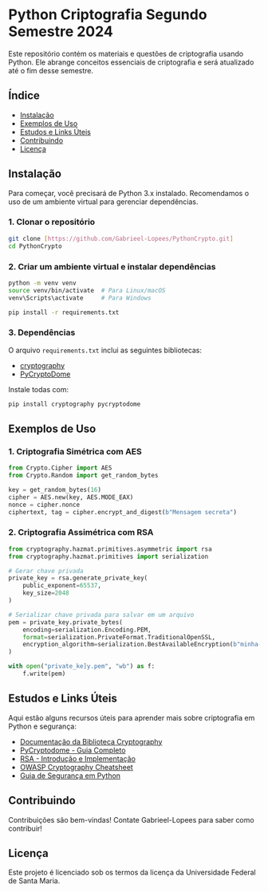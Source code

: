 
# Python Criptografia Segundo Semestre 2024

Este repositório contém os materiais e questões de criptografia usando Python. Ele abrange conceitos essenciais de criptografia e será atualizado até o fim desse semestre.

## Índice

- [Instalação](#instalação)
- [Exemplos de Uso](#exemplos-de-uso)
- [Estudos e Links Úteis](#estudos-e-links-úteis)
- [Contribuindo](#contribuindo)
- [Licença](#licença)

## Instalação

Para começar, você precisará de Python 3.x instalado. Recomendamos o uso de um ambiente virtual para gerenciar dependências.

### 1. Clonar o repositório

```bash
git clone [https://github.com/Gabrieel-Lopees/PythonCrypto.git]
cd PythonCrypto
```

### 2. Criar um ambiente virtual e instalar dependências

```bash
python -m venv venv
source venv/bin/activate  # Para Linux/macOS
venv\Scripts\activate     # Para Windows

pip install -r requirements.txt
```

### 3. Dependências

O arquivo `requirements.txt` inclui as seguintes bibliotecas:

- [cryptography](https://cryptography.io/en/latest/)
- [PyCryptoDome](https://www.pycryptodome.org/)
  
Instale todas com:

```bash
pip install cryptography pycryptodome
```

## Exemplos de Uso

### 1. Criptografia Simétrica com AES

```python
from Crypto.Cipher import AES
from Crypto.Random import get_random_bytes

key = get_random_bytes(16)
cipher = AES.new(key, AES.MODE_EAX)
nonce = cipher.nonce
ciphertext, tag = cipher.encrypt_and_digest(b"Mensagem secreta")
```

### 2. Criptografia Assimétrica com RSA

```python
from cryptography.hazmat.primitives.asymmetric import rsa
from cryptography.hazmat.primitives import serialization

# Gerar chave privada
private_key = rsa.generate_private_key(
    public_exponent=65537,
    key_size=2048
)

# Serializar chave privada para salvar em um arquivo
pem = private_key.private_bytes(
    encoding=serialization.Encoding.PEM,
    format=serialization.PrivateFormat.TraditionalOpenSSL,
    encryption_algorithm=serialization.BestAvailableEncryption(b"minha-senha")
)

with open("private_ke]y.pem", "wb") as f:
    f.write(pem)
```

## Estudos e Links Úteis

Aqui estão alguns recursos úteis para aprender mais sobre criptografia em Python e segurança:

- [Documentação da Biblioteca Cryptography](https://cryptography.io/en/latest/)
- [PyCryptodome - Guia Completo](https://www.pycryptodome.org/)
- [RSA - Introdução e Implementação](https://en.wikipedia.org/wiki/RSA_(cryptosystem))
- [OWASP Cryptography Cheatsheet](https://cheatsheetseries.owasp.org/cheatsheets/Cryptographic_Storage_Cheat_Sheet.html)
- [Guia de Segurança em Python](https://realpython.com/python-security/)

## Contribuindo

Contribuições são bem-vindas! Contate Gabrieel-Lopees para saber como contribuir!

## Licença

Este projeto é licenciado sob os termos da licença da Universidade Federal de Santa Maria.
